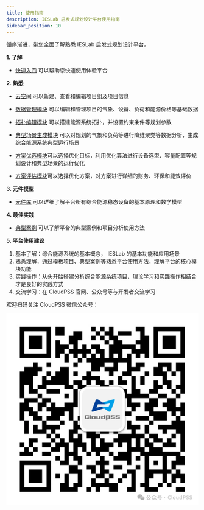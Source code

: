 ```yaml
---
title: 使用指南
description: IESLab 启发式规划设计平台使用指南
sidebar_position: 10
---
```


循序渐进，带您全面了解熟悉 IESLab 启发式规划设计平台。


**1. 了解**

* [快速入门](../20-quick-start/index.md) 可以帮助您快速使用体验平台


**2. 熟悉**

* [云空间](../30-cloud-space/index.md) 可以新建、查看和编辑项目组及项目信息

* [数据管理模块](../40-data-module/index.md) 可以编辑和管理项目的气象、设备、负荷和能源价格等基础数据

* [拓扑编辑模块](../50-topology-module/index.md) 可以搭建能源系统拓扑，并设置约束条件等规划参数

* [典型场景生成模块](../60-typical-scenario-module/index.md) 可以对规划的气象和负荷等进行降维聚类等数据分析，生成综合能源系统典型运行场景

* [方案优选模块](../70-optimization-module/index.md)可以选择优化目标，利用优化算法进行设备选型、容量配置等规划设计和典型场景的运行优化

* [方案评估模块](../80-evaluation-module/index.md)可以选择优化方案，对方案进行详细的财务、环保和能效评价

**3. 元件模型**

* [元件库](../90-component-library/index.md) 可以详细了解平台所有综合能源稳态设备的基本原理和数学模型

**4. 最佳实践**

* [典型案例](../100-typical-cases/index.md) 可以了解平台的典型案例和项目分析使用方法

**5. 平台使用建议**

 1.	基本了解：综合能源系统的基本概念， IESLab 的基本功能和应用场景
 2.	熟悉理解，通过模板项目、典型案例等熟悉平台使用方法，理解平台的核心模块功能
 3.	实践操作：从头开始搭建分析综合能源系统项目，理论学习和实践操作相结合才是良好的实践方式
 4.	交流学习：在 CloudPSS 官网、公众号等与开发者交流学习

欢迎扫码关注 CloudPSS 微信公众号：

![CloudPSS =x300](./logo.png )